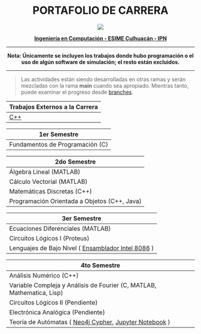 <h1 align="center">
  PORTAFOLIO DE CARRERA
</h1>

<p align="center">
  <img src="https://user-images.githubusercontent.com/77185465/153744027-5240f051-60c6-48a4-a52a-acf726e5c12a.png" />
</p>

<p align="center"> 
  <b> <A HREF="https://www.ipn.mx/oferta-educativa/educacion-superior/ver-carrera.html?lg=es&id=6&nombre=Ingeniería-en-Computación" > Ingeniería en Computación - ESIME Culhuacán - IPN </A> </b>
</p>

---

<p align="center">
<b> Nota: Únicamente se incluyen los trabajos donde hubo programación o el uso de algún software de simulación; el resto están excluidos. </b>
</p>

---

> Las actividades están siendo desarrolladas en otras ramas y serán mezcladas con la rama <b>main</b> cuando sea apropiado. Mientras tanto, puede examinar el progreso desde [branches](https://github.com/DavidENicolasC/Computer-Engineering-IPN/branches).

| Trabajos Externos a la Carrera |
|--|
| [C++](Trabajos-Externos/C++) | 

| 1er Semestre |
|--|
| Fundamentos de Programación (C) |

| 2do Semestre |
|--|
| Álgebra Lineal (MATLAB) |
| Cálculo Vectorial (MATLAB) |
| Matemáticas Discretas (C++) |
| Programación Orientada a Objetos (C++, Java) |

| 3er Semestre |
|--|
| Ecuaciones Diferenciales (MATLAB) |
| Circuitos Lógicos I (Proteus) |
| Lenguajes de Bajo Nivel ( [Ensamblador Intel 8086](3er-Semestre/Lenguajes-de-Bajo-Nivel/emu8086) ) |

| 4to Semestre |
|--|
| Análisis Numérico (C++) |
| Variable Compleja y Análisis de Fourier (C, MATLAB, Mathematica, Lisp) |
| Circuitos Lógicos II (Pendiente) |
| Electrónica Analógica (Pendiente) |
| Teoría de Autómatas ( [Neo4j Cypher](4to-Semestre/Teoria-de-Automatas/Neo4j/Cypher), [Jupyter Notebook](4to-Semestre/Teoria-de-Automatas/Python/Jupyter-Notebook/) ) |

